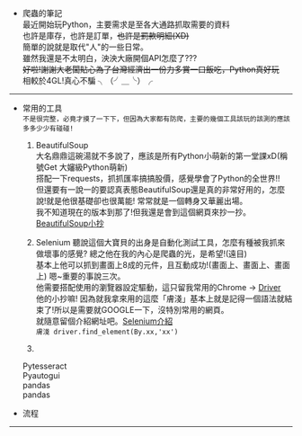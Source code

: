 * 爬蟲的筆記  
最近開始玩Python，主要需求是至各大通路抓取需要的資料  
也許是庫存，也許是訂單，~~也許是罰款明細(XD)~~  
簡單的說就是取代"人"的一些日常。  
雖然我還是不太明白，泱泱大廠開個API怎麼了???   
~~好啦!謝謝大老闆貼心為了台灣經濟出一份力多賞一口飯吃，Python真好玩~~  
相較於4GL!真心不騙 ╮（╯＿╰）╭
---
* 常用的工具  
`不是很完整，必竟才摸了一下下，但因為大家都有防爬，主要的幾個工具該玩的該測的應該多多少少有碰碰!`   
  1. BeautifulSoup  
  大名鼎鼎這碗湯就不多說了，應該是所有Python小萌新的第一堂課xD(稱號Get 大嬸級Python萌新)  
  搭配一下requests，抓抓匯率搞搞股價，感覺學會了Python的全世界!!  
  但還要有一說一的要認真表態BeautifulSoup還是真的非常好用的，怎麼說!就是他很基礎卻也很萬能!
  常常就是一個轉身又華麗出場。  
  我不知道現在的版本到那了!但我還是會到這個網頁來抄一抄。[BeautifulSoup小抄](https://beautifulsoup.readthedocs.io/zh_CN/v4.4.0/ "游標顯示")

  2. Selenium
     聽說這個大寶貝的出身是自動化測試工具，怎麼有種被我抓來做壞事的感覺?
     總之他在我的內心是爬蟲的光，是希望!(遠目)  
     基本上他可以抓到畫面上8成的元件，且互動成功!(畫面上、畫面上、畫面上) 嗯~重要的事說三次。  
     他需要搭配使用的瀏覽器設定驅動，這只留我常用的Chrome → [Driver](https://chromedriver.chromium.org/downloads)  
     他的小抄嘛! 因為就我拿來用的這麼「膚淺」基本上就是記得一個語法就結束了!所以是需要就GOOGLE一下，沒特別常用的網頁。    
     就隨意留個介紹網址吧。[Selenium介紹](https://www.selenium.dev/)  
     `膚淺 driver.find_element(By.xx,'xx')`
     
     
  4.  
  Pytesseract  
  Pyautogui  
  pandas  
  pandas


* 流程
---
